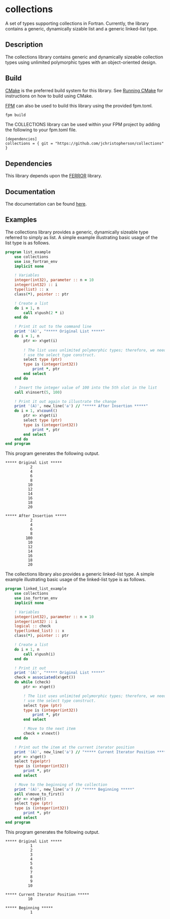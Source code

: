 # collections
A set of types supporting collections in Fortran.  Currently, the library contains a generic, dynamically sizable list and a generic linked-list type.

## Description
The collections library contains generic and dynamically sizeable collection types using unlimited polymorphic types with an object-oriented design.

## Build
[CMake](https://cmake.org/) is the preferred build system for this library.  See [Running CMake](https://cmake.org/runningcmake/) for instructions on how to build using CMake.

[FPM](https://github.com/fortran-lang/fpm) can also be used to build this library using the provided fpm.toml.
```txt
fpm build
```
The COLLECTIONS library can be used within your FPM project by adding the following to your fpm.toml file.
```
[dependencies]
collections = { git = "https://github.com/jchristopherson/collections" }
```

## Dependencies
This library depends upon the [FERROR](https://github.com/jchristopherson/ferror) library.

## Documentation
The documentation can be found [here](https://jchristopherson.github.io/collections/).

## Examples
The collections library provides a generic, dynamically sizeable type referred to simply as list.  A simple example illustrating basic usage of the list type is as follows.
```fortran
program list_example
    use collections
    use iso_fortran_env
    implicit none

    ! Variables
    integer(int32), parameter :: n = 10
    integer(int32) :: i
    type(list) :: x
    class(*), pointer :: ptr

    ! Create a list
    do i = 1, n
        call x%push(2 * i)
    end do

    ! Print it out to the command line
    print '(A)', "***** Original List *****"
    do i = 1, n
        ptr => x%get(i)
        
        ! The list uses unlimited polymorphic types; therefore, we need to
        ! use the select type construct.
        select type (ptr)
        type is (integer(int32))
            print *, ptr
        end select
    end do

    ! Insert the integer value of 100 into the 5th slot in the list
    call x%insert(5, 100)

    ! Print it out again to illustrate the change
    print '(A)', new_line('a') // "***** After Insertion *****"
    do i = 1, x%count()
        ptr => x%get(i)
        select type (ptr)
        type is (integer(int32))
            print *, ptr
        end select
    end do
end program
```
This program generates the following output.
```
***** Original List *****
           2
           4
           6
           8
          10
          12
          14
          16
          18
          20

***** After Insertion *****
           2
           4
           6
           8
         100
          10
          12
          14
          16
          18
          20
```
The collections library also provides a generic linked-list type.  A simple example illustrating basic usage of the linked-list type is as follows.
```fortran
program linked_list_example
    use collections
    use iso_fortran_env
    implicit none

    ! Variables
    integer(int32), parameter :: n = 10
    integer(int32) :: i
    logical :: check
    type(linked_list) :: x
    class(*), pointer :: ptr

    ! Create a list
    do i = 1, n
        call x%push(i)
    end do

    ! Print it out
    print '(A)', "***** Original List *****"
    check = associated(x%get())
    do while (check)
        ptr => x%get()

        ! The list uses unlimited polymorphic types; therefore, we need to
        ! use the select type construct.
        select type (ptr)
        type is (integer(int32))
            print *, ptr
        end select

        ! Move to the next item
        check = x%next()
    end do

    ! Print out the item at the current iterator position
    print '(A)', new_line('a') // "***** Current Iterator Position *****"
    ptr => x%get()
    select type(ptr)
    type is (integer(int32))
        print *, ptr
    end select

    ! Move to the beginning of the collection
    print '(A)', new_line('a') // "***** Beginning *****"
    call x%move_to_first()
    ptr => x%get()
    select type (ptr)
    type is (integer(int32))
        print *, ptr
    end select
end program
```
This program generates the following output.
```
***** Original List *****
           1
           2
           3
           4
           5
           6
           7
           8
           9
          10

***** Current Iterator Position *****
          10

***** Beginning *****
           1
```